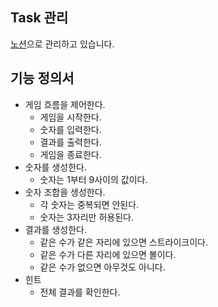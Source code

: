 ## Task 관리
[노션](https://emadam.notion.site/4212fb76219e43a782384c19723106fd?v=465553f2c9d84d4d9270509e594cfbf6)으로 관리하고 있습니다.

## 기능 정의서
- 게임 흐름을 제어한다.
    - 게임을 시작한다.
    - 숫자를 입력한다.
    - 결과를 출력한다.
    - 게임을 종료한다.
- 숫자를 생성한다.
    - 숫자는 1부터 9사이의 값이다.
- 숫자 조합을 생성한다.
    - 각 숫자는 중복되면 안된다.
    - 숫자는 3자리만 허용된다.
- 결과를 생성한다.
    - 같은 수가 같은 자리에 있으면 스트라이크이다.
    - 같은 수가 다른 자리에 있으면 볼이다.
    - 같은 수가 없으면 아무것도 아니다.
- 힌트
    - 전체 결과를 확인한다.